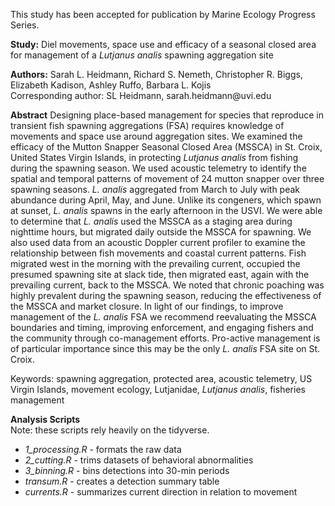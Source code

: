 This study has been accepted for publication by Marine Ecology Progress Series.

**Study:** Diel movements, space use and efficacy of a seasonal closed area for management of a *Lutjanus analis* spawning aggregation site

**Authors:** Sarah L. Heidmann, Richard S. Nemeth, Christopher R. Biggs, Elizabeth Kadison, Ashley Ruffo, Barbara L. Kojis\
Corresponding author: SL Heidmann, sarah.heidmann\@uvi.edu

**Abstract**
Designing place-based management for species that reproduce in transient fish spawning aggregations (FSA) requires knowledge of movements and space use around aggregation sites. We examined the efficacy of the Mutton Snapper Seasonal Closed Area (MSSCA) in St. Croix, United States Virgin Islands, in protecting *Lutjanus analis* from fishing during the spawning season. We used acoustic telemetry to identify the spatial and temporal patterns of movement of 24 mutton snapper over three spawning seasons. *L. analis* aggregated from March to July with peak abundance during April, May, and June. Unlike its congeners, which spawn at sunset, *L. analis* spawns in the early afternoon in the USVI. We were able to determine that *L. analis* used the MSSCA as a staging area during nighttime hours, but migrated daily outside the MSSCA for spawning. We also used data from an acoustic Doppler current profiler to examine the relationship between fish movements and coastal current patterns.  Fish migrated west in the morning with the prevailing current, occupied the presumed spawning site at slack tide, then migrated east, again with the prevailing current, back to the MSSCA. We noted that chronic poaching was highly prevalent during the spawning season, reducing the effectiveness of the MSSCA and market closure. In light of our findings, to improve management of the *L. analis* FSA we recommend reevaluating the MSSCA boundaries and timing, improving enforcement, and engaging fishers and the community through co-management efforts. Pro-active management is of particular importance since this may be the only *L. analis* FSA site on St. Croix.

Keywords: spawning aggregation, protected area, acoustic telemetry, US Virgin Islands, movement ecology, Lutjanidae, *Lutjanus analis*, fisheries management

**Analysis Scripts**\
Note: these scripts rely heavily on the tidyverse.
- *1_processing.R* - formats the raw data
- *2_cutting.R* - trims datasets of behavioral abnormalities
- *3_binning.R* - bins detections into 30-min periods
- *transum.R* - creates a detection summary table
- *currents.R* - summarizes current direction in relation to movement
